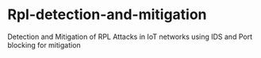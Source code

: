 # Rpl-detection-and-mitigation
Detection and Mitigation of RPL Attacks in IoT networks using IDS and Port blocking for mitigation
